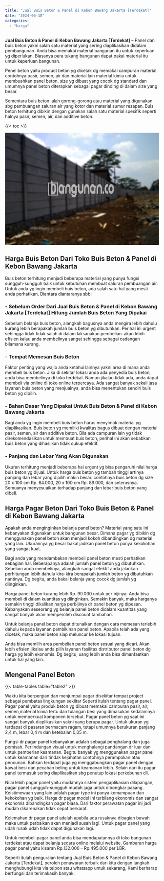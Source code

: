 ```yaml
---
title: "Jual Buis Beton & Panel di Kebon Bawang Jakarta [Terdekat]"
date: "2024-06-18"
categories: 
  - "harga"
---
```


**Jual Buis Beton & Panel di Kebon Bawang Jakarta \[Terdekat\]** – Panel dan buis beton yakni salah satu material yang sering diaplikasikan didalam pembangunan. Anda bisa memakai material bangunan itu untuk keperluan yg diperlukan. Biasanya para tukang bangunan dapat pakai material itu untuk keperluan bangunan.

Penel beton yaitu product beton yg dicetak dg memakai campuran material contohnya pasir, semen, air dan material lain material kimia untuk membuahkan panel beton. size yg dibuat yang cocok dg standard dan umumnya panel beton diterapkan sebagai pagar dinding di dalam size yang besar.

Sementara buis beton ialah gorong-gorong atau material yang digunakan sbg pembuangan saluran air yang kotor dan material sumur resapan. Buis beton terhitung dibikin dengan gunakan salah satu material spesifik seperti halnya pasir, semen, air, dan additive beton.

{{< toc >}}

![Jual Buis Beton & Panel di Kebon Bawang Jakarta [Terdekat]](/images/jual-panel-buis-beton-murah-48.png)

## Harga Buis Beton Dari Toko Buis Beton & Panel di Kebon Bawang Jakarta

Buis beton terhitung menjadi beberapa material yang punya fungsi sungguh-sungguh baik untuk kebutuhan membuat saluran pembuangan air. Untuk anda yg ingin membeli buis beton, ada salah satu hal yang mesti anda perhatikan. Diantara diantaranya sbb:

### \- Sebelum Order Dari Jual Buis Beton & Panel di Kebon Bawang Jakarta \[Terdekat\] Hitung Jumlah Buis Beton Yang Dipakai

Sebelum belanja buis beton, alangkah bagusnya anda mengira lebih dahulu kurang lebih berapakah jumlah buis beton yg dibutuhkan. Perihal ini urgent sehingga tidak tidak salah di dalam laksanakan pembelian. akan lebih efisien kalau anda membelinya sangat sehingga sebagai cadangan bilamana kurang.

### \- Tempat Memesan Buis Beton

Faktor penting yang wajib anda ketahui lainnya yakni area di mana anda membeli buis beton. Jika di sekitar lokasi anda ada penyedia buis beton, anda bisa membelinya di toko terdekat. Namun jikalau tidak ada, anda dapat membeli via online di toko online terpercaya. Ada sangat banyak sekali jasa layanan buis beton yang menjualnya, anda bisa menentukan sendiri buis beton yg dipilih.

### \- Bahan Dasar Yang Dipakai Untuk Buis Beton & Panel di Kebon Bawang Jakarta

Bagi anda yg ingin membeli buis beton harus menyimak material yg diaplikasikan. Buis beton yg memiliki kwalitas bagus dibuat dengan material pasir, semen, air dan additive beton. Bila ada campuran lain yg tidak direkomendasikan untuk membuat buis beton, perihal ini akan sebabkan buis beton yang dihasilkan tidak cukup efektif.

### \- Panjang dan Lebar Yang Akan Digunakan

Ukuran terhitung menjadi beberapa hal urgent yg bisa pengaruhi nilai harga buis beton yg dijual. Untuk harga buis beton yg tambah tinggi artinya panjang dan lebar yang dipilih makin besar. contohnya buis beton dg size 20 x 100 cm Rp. 64.000, 20 x 100 cm Rp. 89.000, dan seterusnya. Semuanya menyesuaikan terhadap panjang dan lebar buis beton yang dibeli.

## Harga Pagar Beton Dari Toko Buis Beton & Panel di Kebon Bawang Jakarta

Apakah anda menginginkan belanja panel beton? Material yang satu ini kebanyakan digunakan untuk bangunan besar. Dimana pagar yg dibikin dg menggunakan panel beton akan menjadi kokoh dibandingkan dg material yang lain. Ukurannya yg besar bakal jadikan panel beton punya kekokohan yang sangat kuat.

Bagi anda yang mendambakan membeli panel beton mesti perhatikan sebagian hal. Beberapanya adalah jumlah panel beton yg dibutuhkan. Sebelum anda membelinya, alangkah sangat efektif anda jalankan perhitungan lebih dahulu kira-kira berapakah jumlah beton yg dibutuhkan nantinya. Dg begitu, anda bakal belanja yang cocok dg jumlah yg diinginkan.

Harga panel beton kurang lebih Rp. 90.000 untuk per bijinya. Anda bisa membeli di dalam kuantitas yg diinginkan. Semakin banyak, maka harganya semakin tinggi dikalikan harga perbijinya dr panel beton yg dipesan. Kebanyakan seseorang yg belanja panel beton didalam kuantitas yang sangat banyak akan memperoleh discount tambahan.

Untuk belanja panel beton dapat ditunaikan dengan cara memesan terlebih dahulu kepada layanan pembikinan panel beton. Apabila telah ada yang dicetak, maka panel beton siap meluncur ke lokasi tujuan.

Anda bisa memilih area pembelian panel beton sesuai yang dicari. Akan lebih efisien jikalau anda pilih layanan fasilitas distributor panel beton dg harga yg lebih ekonomis. Dg begitu, uang lebih anda bisa dimanfaatkan untuk hal yang lain.

## Mengenal Panel Beton

{{< table-tables table="table2" >}}

Waktu kita berpergian dan menjumpai pagar disekitar tempat project sebagai pembatas lingkungan seklitar Seperti itulah tentang pagar panel. Pagar panel yaitu produk beton yg dibuat memakai campuran pasir, air, semen,material kimia tertu dan tulangan besi yang dimasukan kedalamnya untuk memperkuat komponen tersebut. Pagar panel beton yg saat ini sangat banyak diaplikasikan yakni yang berupa pagar. Untuk ukuran yg terdapat di pasaran bermacam ragam, tetapi umumnya berukuran panjang 2,4 m, lebar 0,4 m dan ketebalan 0,05 m.

Fungsi dr pagar panel kebanyakan adalah sebagai penghalang dan juga pemisah. Perlindungan visual untuk menghalangi pandangan dr luar dan untuk pemberian keamanan. Begitu banyak yg menggunakan pagar panel untuk keamanan dari tindak kejahatan contohnya perampokan atau pencurian. Bahkan terdapat juga yg menggabungkan pagar panel dengan kawat besi dan pecahan beling untuk keamanan lebih. Selain dari itu pagar panel termasuk sering diaplikasikan sbg penutup lokasi perkebunan dll.

Nilai lebih pagar panel yaitu mudahnya sistem pengaplikasian dilapangan, pagar panel sungguh-sungguh mudah juga untuk dibongkar pasang. Keistimewaan yang lain adalah pagar type ini punya kemampuan dan kekokohan yg baik. Harga dr pagar model ini terbilang ekonomis dan sangat ekonomis dibandingkan pagar biasa. Dari faktor perawatan pagar ini jadi mudah dikarenakan tidak cepat berkarat.

Kelemahan dr pagar panel adalah apabila ada rusaknya dibagian bawah maka untuk perbaikan akan menjadi susah lagi. Untuk pagar panel yang udah rusak udah tidak dapat digunakan lagi.

Untuk membeli pagar panel anda bisa mendapatannya di toko bangunan terdekat atau dapat belanja secara online melalui website. Gambaran harga pagar panel yaitu kisaran Rp.132.000 – Rp.495.000 per LBR.

Seperti itulah penguraian tentang Jual Buis Beton & Panel di Kebon Bawang Jakarta \[Terdekat\], peroleh penawaran terbaik dari kita dengan langkah menghubungi kita via telpon atau whatsapp untuk sekarang, Kami berharap berfungsi dan terimakasih banyak.
